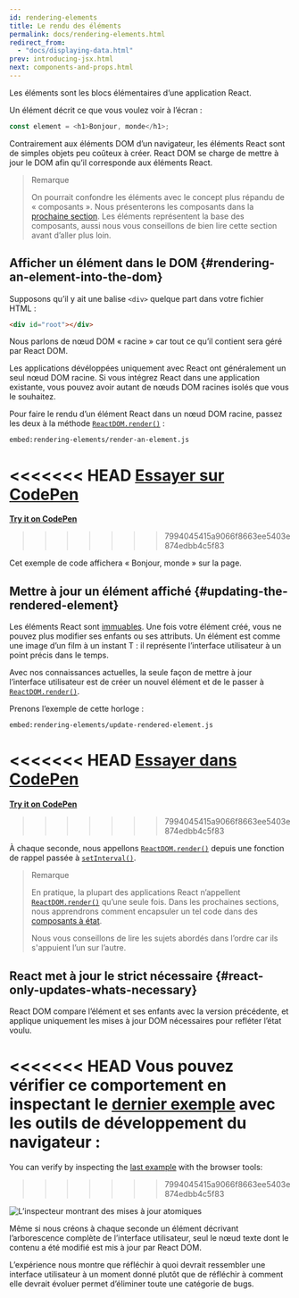 ```yaml
---
id: rendering-elements
title: Le rendu des éléments
permalink: docs/rendering-elements.html
redirect_from:
  - "docs/displaying-data.html"
prev: introducing-jsx.html
next: components-and-props.html
---
```


Les éléments sont les blocs élémentaires d’une application React.

Un élément décrit ce que vous voulez voir à l’écran :

```js
const element = <h1>Bonjour, monde</h1>;
```

Contrairement aux éléments DOM d’un navigateur, les éléments React sont de simples objets peu coûteux à créer. React DOM se charge de mettre à jour le DOM afin qu’il corresponde aux éléments React.

>Remarque
>
>On pourrait confondre les éléments avec le concept plus répandu de « composants ». Nous présenterons les composants dans la [prochaine section](/docs/components-and-props.html). Les éléments représentent la base des composants, aussi nous vous conseillons de bien lire cette section avant d’aller plus loin.

## Afficher un élément dans le DOM {#rendering-an-element-into-the-dom}

Supposons qu’il y ait une balise `<div>` quelque part dans votre fichier HTML :

```html
<div id="root"></div>
```

Nous parlons de nœud DOM « racine » car tout ce qu’il contient sera géré par React DOM.

Les applications dévéloppées uniquement avec React ont généralement un seul nœud DOM racine. Si vous intégrez React dans une application existante, vous pouvez avoir autant de nœuds DOM racines isolés que vous le souhaitez.

Pour faire le rendu d’un élément React dans un nœud DOM racine, passez les deux à la méthode [`ReactDOM.render()`](/docs/react-dom.html#render) :

`embed:rendering-elements/render-an-element.js`

<<<<<<< HEAD
**[Essayer sur CodePen](codepen://rendering-elements/render-an-element)**
=======
**[Try it on CodePen](https://codepen.io/gaearon/pen/ZpvBNJ?editors=1010)**
>>>>>>> 7994045415a9066f8663ee5403e874edbb4c5f83

Cet exemple de code affichera « Bonjour, monde » sur la page.

## Mettre à jour un élément affiché {#updating-the-rendered-element}

Les éléments React sont [immuables](https://fr.wikipedia.org/wiki/Objet_immuable). Une fois votre élément créé, vous ne pouvez plus modifier ses enfants ou ses attributs. Un élément est comme une image d’un film à un instant T : il représente l’interface utilisateur à un point précis dans le temps.

Avec nos connaissances actuelles, la seule façon de mettre à jour l’interface utilisateur est de créer un nouvel élément et de le passer à [`ReactDOM.render()`](/docs/react-dom.html#render).

Prenons l’exemple de cette horloge :

`embed:rendering-elements/update-rendered-element.js`

<<<<<<< HEAD
**[Essayer dans CodePen](codepen://rendering-elements/update-rendered-element)**
=======
**[Try it on CodePen](https://codepen.io/gaearon/pen/gwoJZk?editors=1010)**
>>>>>>> 7994045415a9066f8663ee5403e874edbb4c5f83

À chaque seconde, nous appellons [`ReactDOM.render()`](/docs/react-dom.html#render) depuis une fonction de rappel passée à [`setInterval()`](https://developer.mozilla.org/fr/docs/Web/API/WindowTimers/setInterval).

>Remarque
>
>En pratique, la plupart des applications React n’appellent [`ReactDOM.render()`](/docs/react-dom.html#render) qu’une seule fois. Dans les prochaines sections, nous apprendrons comment encapsuler un tel code dans des [composants à état](/docs/state-and-lifecycle.html).
>
>Nous vous conseillons de lire les sujets abordés dans l’ordre car ils s'appuient l’un sur l’autre.

## React met à jour le strict nécessaire {#react-only-updates-whats-necessary}

React DOM compare l’élément et ses enfants avec la version précédente, et applique uniquement les mises à jour DOM nécessaires pour refléter l’état voulu.

<<<<<<< HEAD
Vous pouvez vérifier ce comportement en inspectant le [dernier exemple](codepen://rendering-elements/update-rendered-element) avec les outils de développement du navigateur :
=======
You can verify by inspecting the [last example](https://codepen.io/gaearon/pen/gwoJZk?editors=1010) with the browser tools:
>>>>>>> 7994045415a9066f8663ee5403e874edbb4c5f83

![L’inspecteur montrant des mises à jour atomiques](../images/docs/granular-dom-updates.gif)

Même si nous créons à chaque seconde un élément décrivant l’arborescence complète de l’interface utilisateur, seul le nœud texte dont le contenu a été modifié est mis à jour par React DOM.

L’expérience nous montre que réfléchir à quoi devrait ressembler une interface utilisateur à un moment donné plutôt que de réfléchir à comment elle devrait évoluer permet d’éliminer toute une catégorie de bugs.
